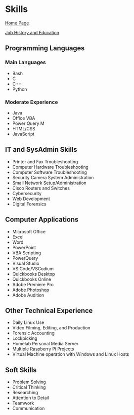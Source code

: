 # Skills

[Home Page](index.md)

[Job History and Education](history.md)

## Programming Languages

### Main Languages

- Bash
- C
- C++
- Python

### Moderate Experience

- Java
- Office VBA
- Power Query M
- HTML/CSS
- JavaScript

## IT and SysAdmin Skills

- Printer and Fax Troubleshooting
- Computer Hardware Troubleshooting
- Computer Software Troubleshooting
- Security Camera System Administration
- Small Network Setup/Administration
- Cisco Routers and Switches
- Cybersecurity
- Web Development
- Digital Forensics

## Computer Applications

- Microsoft Office
- Excel
- Word
- PowerPoint
- VBA Scripting
- PowerQuery
- Visual Studio
- VS Code/VSCodium
- Quickbooks Desktop
- Quickbooks Online
- Adobe Premiere Pro
- Adobe Photoshop
- Adobe Audition

## Other Technical Experience

- Daily Linux Use
- Video Filming, Editing, and Production
- Forensic Accounting
- Lockpicking
- Homelab Personal Media Server
- Multiple Raspberry Pi Projects
- Virtual Machine operation with Windows and Linux Hosts

## Soft Skills

- Problem Solving
- Critical Thinking
- Researching
- Attention to Detail
- Teamwork
- Communication
